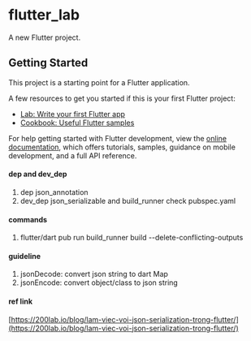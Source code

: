 # flutter_lab

A new Flutter project.

## Getting Started

This project is a starting point for a Flutter application.

A few resources to get you started if this is your first Flutter project:

- [Lab: Write your first Flutter app](https://docs.flutter.dev/get-started/codelab)
- [Cookbook: Useful Flutter samples](https://docs.flutter.dev/cookbook)

For help getting started with Flutter development, view the
[online documentation](https://docs.flutter.dev/), which offers tutorials,
samples, guidance on mobile development, and a full API reference.

#### dep and dev_dep
1. dep
json_annotation
2. dev_dep
json_serializable and build_runner
check pubspec.yaml

#### commands
1. flutter/dart pub run build_runner build --delete-conflicting-outputs

#### guideline
1. jsonDecode: convert json string to dart Map
2. jsonEncode: convert object/class to json string

#### ref link
[https://200lab.io/blog/lam-viec-voi-json-serialization-trong-flutter/](https://200lab.io/blog/lam-viec-voi-json-serialization-trong-flutter/)

